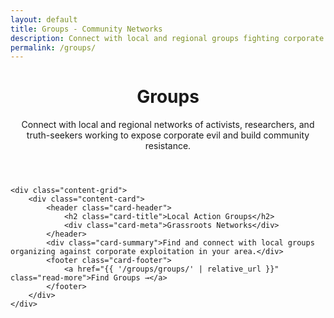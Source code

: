 ```yaml
---
layout: default
title: Groups - Community Networks
description: Connect with local and regional groups fighting corporate evil and capitalist exploitation
permalink: /groups/
---
```


<div class="index-page">
    <header class="page-header">
        <h1>Groups</h1>
        <p class="page-description">Connect with local and regional networks of activists, researchers, and truth-seekers working to expose corporate evil and build community resistance.</p>
    </header>

    <div class="content-grid">
        <div class="content-card">
            <header class="card-header">
                <h2 class="card-title">Local Action Groups</h2>
                <div class="card-meta">Grassroots Networks</div>
            </header>
            <div class="card-summary">Find and connect with local groups organizing against corporate exploitation in your area.</div>
            <footer class="card-footer">
                <a href="{{ '/groups/groups/' | relative_url }}" class="read-more">Find Groups →</a>
            </footer>
        </div>
    </div>
</div>
